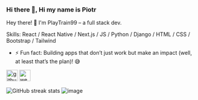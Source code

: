 ### Hi there 👋, Hi my name is Piotr
Hey there! 👋 I'm PlayTrain99 – a full stack dev.

Skills: React / React Native / Next.js / JS / Python / Django / HTML / CSS / Bootstrap / Tailwind

- ⚡ Fun fact: Building apps that don’t just work but make an impact (well, at least that’s the plan)! 😅 


[<img src='https://cdn.jsdelivr.net/npm/simple-icons@3.0.1/icons/github.svg' alt='github' height='30'>](https://github.com/PlayTrain99) <span> </span> [<img src='https://cdn.jsdelivr.net/npm/simple-icons@3.0.1/icons/icloud.svg' alt='website' height='30'>](https://piotrgorka.vercel.app/)  

![GitHub streak stats](https://streak-stats.demolab.com/?user=PlayTrain99)  ![image](https://github.com/user-attachments/assets/224d94ca-0c47-4dc1-8db3-4d1a3eb3cbfe)
